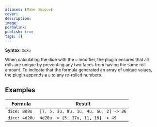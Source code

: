 ```yaml
---
aliases: [Make Unique]
cover: 
description: 
image: 
permalink: 
publish: true
tags: []
---
```


**Syntax**: `XdXu`

When calculating the dice with the `u` modifier, the plugin ensures that all rolls are unique by preventing any two faces from having the same roll amount. To indicate that the formula generated an array of unique values, the plugin appends a `u` to any re-rolled numbers.

## Examples

| Formula      | Result                                |
| ------------ | ------------------------------------- |
| `dice: 8d8u` | `[7, 5, 3u, 8u, 1u, 4u, 6u, 2] -> 36` |
| `dice: 4d20u` | `4d20u -> [5, 17u, 11, 16] -> 49`                                      |

